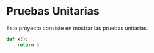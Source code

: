 # Pruebas Unitarias

Esto proyecto consiste en mostrar las pruebas unitarias.

```py
def x():
    return 5
```